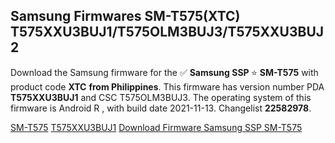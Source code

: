 <h2>Samsung Firmwares SM-T575(XTC) T575XXU3BUJ1/T575OLM3BUJ3/T575XXU3BUJ2</h2>
Download the Samsung firmware for the ✅ <strong>Samsung SSP </strong> ⭐ <strong>SM-T575</strong> with product code <strong>XTC</strong> <strong> from Philippines</strong>. This firmware has version number PDA <strong>T575XXU3BUJ1</strong> and CSC T575OLM3BUJ3. The operating system of this firmware is Android R , with build date 2021-11-13. Changelist <strong>22582978</strong>.


[SM-T575](https://samfirm.shop/samsung/model/SM-T575)
[T575XXU3BUJ1](https://samfirm.shop/samsung/pda/T575XXU3BUJ1)
[Download Firmware Samsung SSP SM-T575](https://samfirm.shop/samsung/firmware/474241)
